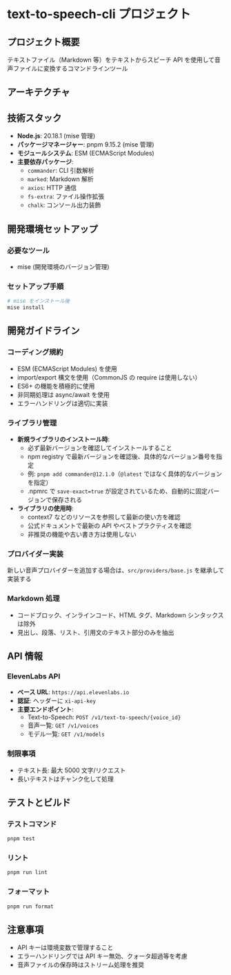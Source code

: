# text-to-speech-cli プロジェクト

## プロジェクト概要

テキストファイル（Markdown 等）をテキストからスピーチ API を使用して音声ファイルに変換するコマンドラインツール

## アーキテクチャ

## 技術スタック

- **Node.js**: 20.18.1 (mise 管理)
- **パッケージマネージャー**: pnpm 9.15.2 (mise 管理)
- **モジュールシステム**: ESM (ECMAScript Modules)
- **主要依存パッケージ**:
  - `commander`: CLI 引数解析
  - `marked`: Markdown 解析
  - `axios`: HTTP 通信
  - `fs-extra`: ファイル操作拡張
  - `chalk`: コンソール出力装飾

## 開発環境セットアップ

### 必要なツール

- mise (開発環境のバージョン管理)

### セットアップ手順

```bash
# mise をインストール後
mise install
```

## 開発ガイドライン

### コーディング規約

- ESM (ECMAScript Modules) を使用
- import/export 構文を使用（CommonJS の require は使用しない）
- ES6+ の機能を積極的に使用
- 非同期処理は async/await を使用
- エラーハンドリングは適切に実装

### ライブラリ管理

- **新規ライブラリのインストール時**:
  - 必ず最新バージョンを確認してインストールすること
  - npm registry で最新バージョンを確認後、具体的なバージョン番号を指定
  - 例: `pnpm add commander@12.1.0`（`@latest` ではなく具体的なバージョンを指定）
  - .npmrc で `save-exact=true` が設定されているため、自動的に固定バージョンで保存される
- **ライブラリの使用時**:
  - context7 などのリソースを参照して最新の使い方を確認
  - 公式ドキュメントで最新の API やベストプラクティスを確認
  - 非推奨の機能や古い書き方は使用しない

### プロバイダー実装

新しい音声プロバイダーを追加する場合は、`src/providers/base.js` を継承して実装する

### Markdown 処理

- コードブロック、インラインコード、HTML タグ、Markdown シンタックスは除外
- 見出し、段落、リスト、引用文のテキスト部分のみを抽出

## API 情報

### ElevenLabs API

- **ベース URL**: `https://api.elevenlabs.io`
- **認証**: ヘッダーに `xi-api-key`
- **主要エンドポイント**:
  - Text-to-Speech: `POST /v1/text-to-speech/{voice_id}`
  - 音声一覧: `GET /v1/voices`
  - モデル一覧: `GET /v1/models`

### 制限事項

- テキスト長: 最大 5000 文字/リクエスト
- 長いテキストはチャンク化して処理

## テストとビルド

### テストコマンド

```bash
pnpm test
```

### リント

```bash
pnpm run lint
```

### フォーマット

```bash
pnpm run format
```

## 注意事項

- API キーは環境変数で管理すること
- エラーハンドリングでは API キー無効、クォータ超過等を考慮
- 音声ファイルの保存時はストリーム処理を推奨
